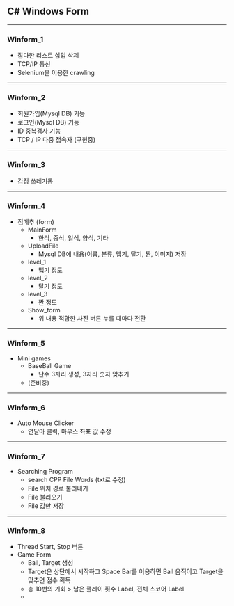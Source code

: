 
## C# Windows Form 
---

### Winform_1

* 잡다한 리스트 삽입 삭제
* TCP/IP 통신
* Selenium을 이용한 crawling

---

### Winform_2

* 회원가입(Mysql DB) 기능
* 로그인(Mysql DB) 기능
* ID 중복검사 기능
* TCP / IP 다중 접속자 (구현중)

---

### Winform_3

* 감정 쓰레기통

---

### Winform_4
* 점메추 (form)
  * MainForm
    * 한식, 중식, 일식, 양식, 기타
  * UploadFile
    * Mysql DB에 내용(이름, 분류, 맵기, 달기, 짠, 이미지) 저장
  * level_1
    * 맵기 정도
  * level_2
    * 달기 정도
  * level_3
    * 짠 정도
  * Show_form
    * 위 내용 적합한 사진 버튼 누를 때마다 전환
    
---

### Winform_5
* Mini games
  * BaseBall Game
    * 난수 3자리 생성, 3자리 숫자 맞추기
  * (준비중)
---

### Winform_6
* Auto Mouse Clicker
  * 연달아 클릭, 마우스 좌표 값 수정
  
---

### Winform_7
* Searching Program
  * search CPP File Words (txt로 수정)
  * File 위치 경로 불러내기
  * File 불러오기
  * File 값만 저장


---

### Winform_8
* Thread Start, Stop 버튼
* Game Form
  * Ball, Target 생성
  * Target은 상단에서 시작하고 Space Bar를 이용하면 Ball 움직이고 Target을 맞추면 점수 획득
  * 총 10번의 기회 > 남은 플레이 횟수 Label, 전체 스코어 Label
  * 

